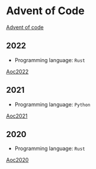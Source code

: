 # Advent of Code 

[Advent of code](https://adventofcode.com)


## 2022

- Programming language: `Rust`

[Aoc2022](./aoc2022/README.md)

## 2021

- Programming language: `Python`

[Aoc2021](./aoc2021/README.md)

## 2020

- Programming language: `Rust`

[Aoc2020](./aoc2020/README.md)

